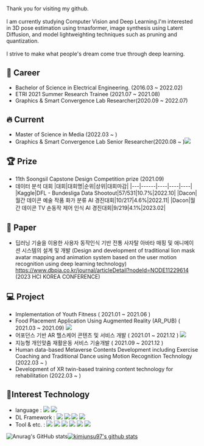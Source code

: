 <br>Thank you for visiting my github.</br>
<br>I am currently studying Computer Vision and Deep Learning.I'm interested in 3D pose estimation using trnasformer, image synthesis using Latent Diffusion, and model lightweighting techniques such as pruning and quantization.</br>
<br>I strive to make what people's dream come true through deep learning.</br>

## 🛫 Career
- Bachelor of Science in Electrical Engineering. (2016.03 ~ 2022.02)
- ETRI 2021 Summer Research Trainee (2021.07 ~ 2021.08)
- Graphics & Smart Convergence Lab Researcher(2020.09 ~ 2022.07)

## 🔥 Current
- Master of Science in Media (2022.03 ~ )
- Graphics & Smart Convergence Lab Senior Researcher(2020.08 ~ )<a href="http://gsclab.kr"><img src="https://img.shields.io/badge/GSCLab-556472?style=flat-square&logo=NintendoGameCube&logoColor=white"/></a>

## 🏆 Prize
- 11th Soongsil Capstone Design Competition prize (2021.09)
- 데이터 분석 대회
  |대회|대회명|순위|상위|대회마감|
  |---|------|----|----|----|
  |Kaggle|DFL - Bundesliga Data Shootout|57/531|10.7%|2022.10|
  |Dacon|월간 데이콘 예술 작품 화가 분류 AI 경진대회|10/217|4.6%|2022.11|
  |Dacon|월간 데이콘 TV 손동작 제어 인식 AI 경진대회|9/219|4.1%|2023.02|
## 📓 Paper
- 딥러닝 기술을 이용한 사용자 동작인식 기반 전통 사자탈 아바타 매핑 및 애니메이션 시스템의 설계 및 개발
  (Design and development of traditional lion mask avatar mapping and animation system based on the user motion recognition using deep learning technology) 
  https://www.dbpia.co.kr/journal/articleDetail?nodeId=NODE11229614 (2023 HCI KOREA CONFERENCE)
## 💻 Project
- Implementation of Youth Fitness ( 2021.01 ~ 2021.06 ) 
- Food Placement Application Using Augmented Reality (AR_PUB) ( 2021.03 ~ 2021.09) <a href="https://www.youtube.com/watch?v=oaoSw2BxXfQ"><img src="https://img.shields.io/badge/Link-556472?style=flat-square&logo=Linkfire&logoColor=white"/></a>
- 어포던스 기반 AR 헬스케어 콘텐츠 및 서비스 개발 ( 2021.01 ~ 2021.12 ) <a href="https://www.youtube.com/watch?v=TKnRmTAuJvA"><img src="https://img.shields.io/badge/Link-556472?style=flat-square&logo=Linkfire&logoColor=white"/></a>
- 지능형 개인맞춤 재활운동 서비스 기술개발 ( 2021.09 ~ 2021.12 )
- Human data-based Metaverse Contents Development including Exercise Coaching and Traditional Dance using Motion Recognition Technology (2022.03 ~ )
- Development of XR twin-based training content technology for rehabilitation (2022.03 ~ )

## 🔨Interest Technology
- language : 
<img src="https://img.shields.io/badge/Python-556472?style=flat-square&logo=Python&logoColor=white"/></a>
<img src="https://img.shields.io/badge/CSharp-556472?style=flat-square&logo=CSharp&logoColor=white"/></a>
- DL Framework : 
<img src="https://img.shields.io/badge/Pytorch-556472?style=flat-square&logo=PyTorch&logoColor=white"/></a>
<img src="https://img.shields.io/badge/TensorFlow-556472?style=flat-square&logo=TensorFlow&logoColor=white"/></a>
<img src="https://img.shields.io/badge/Keras-556472?style=flat-square&logo=Keras&logoColor=white"/></a>
<img src="https://img.shields.io/badge/Scikit-Learn-556472?style=flat-square&logo=scikitLearn&logoColor=white"/></a>
- Tool & etc. :
<img src="https://img.shields.io/badge/Unity-556472?style=flat-square&logo=Unity&logoColor=white"/></a>
<img src="https://img.shields.io/badge/Linux-556472?style=flat-square&logo=Linux&logoColor=white"/></a>
<img src="https://img.shields.io/badge/Cuda-556472?style=flat-square&logo=NVIDIA&logoColor=white"/></a>
<img src="https://img.shields.io/badge/GitHub-556472?style=flat-square&logo=GitHub&logoColor=white"/></a>
<img src="https://img.shields.io/badge/Slack-556472?style=flat-square&logo=Slack&logoColor=white"/></a>
<img src="https://img.shields.io/badge/Velog-556472?style=flat-square&logo=Velog&logoColor=white"/></a>

![Anurag's GitHub stats](https://github-readme-stats.vercel.app/api?username=kimjunsu97&show_icons=true&theme=dark)[![kimjunsu97's github stats](https://github-readme-stats.vercel.app/api/top-langs/?username=kimjunsu97&show_icons=true&hide_border=true&layout=compact&theme=dark)](https://github.com/kimjunsu97)

<!--
**kimjunsu97/kimjunsu97** is a ✨ _special_ ✨ repository because its `README.md` (this file) appears on your GitHub profile.

Here are some ideas to get you started:
- 123
- 🔭 I’m currently working on ...
  - 숭실대학교 Graphics & Smart Convergence Lab 연구생
- 🌱 I’m currently learning ...
- 👯 I’m looking to collaborate on ...
- 🤔 I’m looking for help with ...
- 💬 Ask me about ...
- 📫 How to reach me: ...
- 😄 Pronouns: ...
- ⚡ Fun fact: ...
-->
